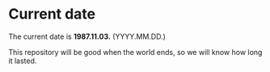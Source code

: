 # Current date

The current date is **1987.11.03.** (YYYY.MM.DD.)

This repository will be good when the world ends, so we will know how long it lasted.